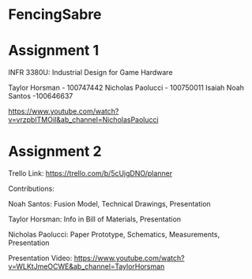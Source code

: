 # FencingSabre



# Assignment 1
INFR 3380U: Industrial Design for Game Hardware

Taylor Horsman - 100747442
Nicholas Paolucci - 100750011
Isaiah Noah Santos -100646637

https://www.youtube.com/watch?v=vrzpbITMOiI&ab_channel=NicholasPaolucci

# Assignment 2
Trello Link: https://trello.com/b/5cUjgDNO/planner

Contributions:

Noah Santos: Fusion Model, Technical Drawings, Presentation

Taylor Horsman: Info in Bill of Materials, Presentation

Nicholas Paolucci: Paper Prototype, Schematics, Measurements, Presentation

Presentation Video: https://www.youtube.com/watch?v=WLKtJmeOCWE&ab_channel=TaylorHorsman
